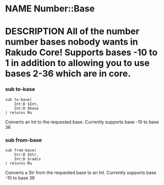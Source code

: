 NAME Number::Base
=================

DESCRIPTION All of the number number bases nobody wants in Rakudo Core! Supports bases -10 to 1 in addition to allowing you to use bases 2-36 which are in core.
================================================================================================================================================================

### sub to-base

```
sub to-base(
    Int:D $Int, 
    Int:D $base
) returns Mu
```

Converts an Int to the requested base. Currently supports base -10 to base 36

### sub from-base

```
sub from-base(
    Str:D $Str, 
    Int:D $radix
) returns Mu
```

Converts a Str from the requested base to an Int. Currently supports base -10 to base 36
